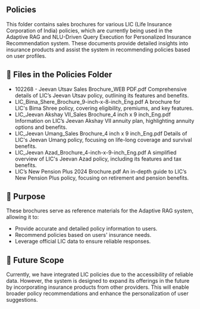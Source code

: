 ## Policies

This folder contains sales brochures for various LIC (Life Insurance Corporation of India) policies, which are currently being used in the Adaptive RAG and NLU-Driven Query Execution for Personalized Insurance Recommendation system. These documents provide detailed insights into insurance products and assist the system in recommending policies based on user profiles.

## 📂 Files in the Policies Folder

- 102268 - Jeevan Utsav Sales Brochure_WEB PDF.pdf
Comprehensive details of LIC’s Jeevan Utsav policy, outlining its features and benefits.
- LIC_Bima_Shere_Brochure_9-inch-x-8-inch_Eng.pdf
A brochure for LIC's Bima Shree policy, covering eligibility, premiums, and key features.
- LIC_Jeevan Akshay VII_Sales Brochure_4 inch x 9 inch_Eng.pdf
Information on LIC’s Jeevan Akshay VII annuity plan, highlighting annuity options and benefits.
- LIC_Jeevan Umang_Sales Brochure_4 inch x 9 inch_Eng.pdf
Details of LIC's Jeevan Umang policy, focusing on life-long coverage and survival benefits.
- LIC_Jeevan Azad_Brochure_4-inch-x-9-inch_Eng.pdf
A simplified overview of LIC's Jeevan Azad policy, including its features and tax benefits.
- LIC’s New Pension Plus 2024 Brochure.pdf
An in-depth guide to LIC’s New Pension Plus policy, focusing on retirement and pension benefits.

## 📖 Purpose

These brochures serve as reference materials for the Adaptive RAG system, allowing it to:

* Provide accurate and detailed policy information to users.
* Recommend policies based on users' insurance needs.
* Leverage official LIC data to ensure reliable responses.

## 🌟 Future Scope

Currently, we have integrated LIC policies due to the accessibility of reliable data. However, the system is designed to expand its offerings in the future by incorporating insurance products from other providers. This will enable broader policy recommendations and enhance the personalization of user suggestions.

